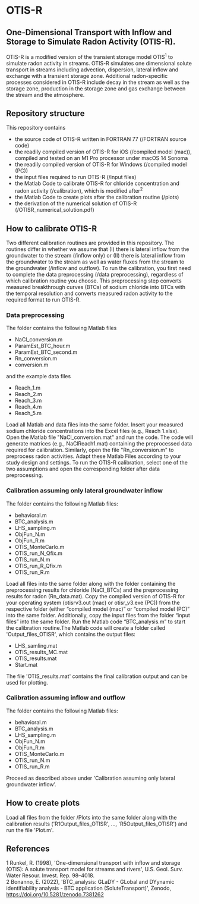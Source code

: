 # OTIS-R

## One-Dimensional Transport with Inflow and Storage to Simulate Radon Activity (OTIS-R).
OTIS-R is a modified version of the transient storage model OTIS<sup>1</sup> to simulate radon activity in streams. OTIS-R simulates one dimensional solute transport in streams including advection, dispersion, lateral inflow and exchange with a transient storage zone. Additional radon-specific processes considered in OTIS-R include decay in the stream as well as the storage zone, production in the storage zone and gas exchange between the stream and the atmosphere.

## Repository structure
This repository contains
- the source code of OTIS-R written in FORTRAN 77 (/FORTRAN source code)
- the readily compiled version of OTIS-R for iOS (/compiled model (mac)), compiled and tested on an M1 Pro processor under macOS 14 Sonoma
- the readily compiled version of OTIS-R for Windows (/compiled model (PC))
- the input files required to run OTIS-R (/input files)
- the Matlab Code to calibrate OTIS-R for chloride concentration and radon activity (/calibration), which is modified after<sup>2</sup>
- the Matlab Code to create plots after the calibration routine (/plots)
- the derivation of the numerical solution of OTIS-R (/OTISR_numerical_solution.pdf)

## How to calibrate OTIS-R
Two different calibration routines are provided in this repository. The routines differ in whether we assume that (I) there is lateral inflow from the groundwater to the stream (/inflow only) or (II) there is lateral inflow from the groundwater to the stream as well as water fluxes from the stream to the groundwater (/inflow and outflow). To run the calibration, you first need to complete the data preprocessing (/data preprocessing), regardless of which calibration routine you choose. This preprocessing step converts measured breakthrough curves (BTCs) of sodium chloride into BTCs with the temporal resolution and converts measured radon activity to the required format to run OTIS-R.

### Data preprocessing
The folder contains the following Matlab files
- NaCl_conversion.m
- ParamEst_BTC_hour.m
- ParamEst_BTC_second.m
- Rn_conversion.m
- conversion.m

and the example data files
- Reach_1.m
- Reach_2.m
- Reach_3.m
- Reach_4.m
- Reach_5.m

Load all Matlab and data files into the same folder. Insert your measured sodium chloride concentrations into the Excel files (e.g., Reach 1.xlsx). Open the Matlab file "NaCl_conversion.mat" and run the code. The code will generate matrices (e.g., NaClReach1.mat) containing the preprocessed data required for calibration. Similarly, open the file "Rn_conversion.m" to preprocess radon activities. Adapt these Matlab Files according to your study design and settings. To run the OTIS-R calibration, select one of the two assumptions and open the corresponding folder after data preprocessing.

### Calibration assuming only lateral groundwater inflow
The folder contains the following Matlab files:
- behavioral.m
- BTC_analysis.m
- LHS_sampling.m
- ObjFun_N.m
- ObjFun_R.m
- OTIS_MonteCarlo.m
- OTIS_run_N_Qfix.m
- OTIS_run_N.m
- OTIS_run_R_Qfix.m
- OTIS_run_R.m

Load all files into the same folder along with the folder containing the preprocessing results for chloride (NaCl_BTCs) and the preprocessing results for radon (Rn_data.mat). Copy the compiled version of OTIS-R for your operating system (otisrv3.out (mac) or otisr_v3.exe (PC)) from the respective folder (either “compiled model (mac)” or “compiled model (PC)” into the same folder. Additionally, copy the input files from the folder “input files” into the same folder. Run the Matlab code “BTC_analysis.m” to start the calibration routine.The Matlab code will create  a folder called 'Output_files_OTISR', which contains the output files:

- LHS_samling.mat
- OTIS_results_MC.mat
- OTIS_results.mat
- Start.mat

The file 'OTIS_results.mat' contains the final calibration output and can be used for plotting.

### Calibration assuming inflow and outflow
The folder contains the following Matlab files:
- behavioral.m
- BTC_analysis.m
- LHS_sampling.m
- ObjFun_N.m
- ObjFun_R.m
- OTIS_MonteCarlo.m
- OTIS_run_N.m
- OTIS_run_R.m

Proceed as described above under 'Calibration assuming  only lateral groundwater inflow’.

## How to create plots
Load all files from the folder /Plots into the same folder along with the calibration results ('R1Output_files_OTISR', ..., 'R5Output_files_OTISR') and run the file 'Plot.m'.

## References
1 Runkel, R. (1998), 'One-dimensional transport with inflow and storage (OTIS): A solute transport
model for streams and rivers', U.S. Geol. Surv. Water Resour. Invest. Rep. 98–4018. \
2 Bonanno, E. (2022), 'BTC_analysis: GLaDY - GLobal and DYynamic identifiability analysis - BTC application (SoluteTransport)', Zenodo, https://doi.org/10.5281/zenodo.7381262
